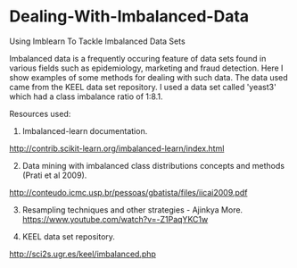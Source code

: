# Dealing-With-Imbalanced-Data
Using Imblearn To Tackle Imbalanced Data Sets

Imbalanced data is a frequently occuring feature of data sets found in various fields such as epidemiology, marketing and fraud detection. Here I show examples of some methods for dealing with such
data. The data used came from the KEEL data set repository. I used a data set called 'yeast3' which had a class imbalance ratio of 1:8.1.

Resources used:

1) Imbalanced-learn documentation.

http://contrib.scikit-learn.org/imbalanced-learn/index.html

2) Data mining with imbalanced class distributions concepts and methods (Prati et al 2009).

http://conteudo.icmc.usp.br/pessoas/gbatista/files/iicai2009.pdf

3) Resampling techniques and other strategies - Ajinkya More.  
https://www.youtube.com/watch?v=-Z1PaqYKC1w

4) KEEL data set repository.

http://sci2s.ugr.es/keel/imbalanced.php
